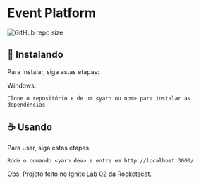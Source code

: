 # Event Platform

![GitHub repo size](https://img.shields.io/github/repo-size/felipecfb/event-platform?style=for-the-badge)

## 🚀 Instalando

Para instalar, siga estas etapas:

Windows:
```
Clone o repositório e de um <yarn ou npm> para instalar as dependências.
```

## ☕ Usando

Para usar, siga estas etapas:

```
Rode o comando <yarn dev> e entre em http://localhost:3000/
```

Obs: Projeto feito no Ignite Lab 02 da Rocketseat.
